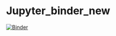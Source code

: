 # Jupyter_binder_new

[![Binder](https://mybinder.org/badge_logo.svg)](https://mybinder.org/v2/gh/LDvdValk/Jupyter_binder_new/HEAD)
